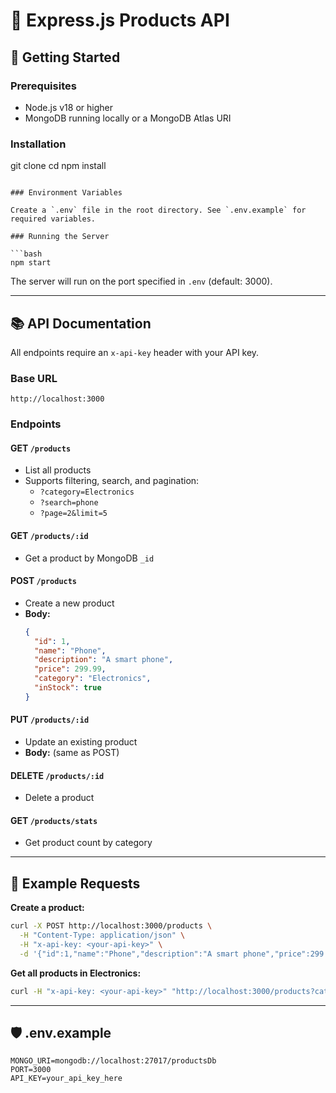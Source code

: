 # 🛒 Express.js Products API

## 🚀 Getting Started

### Prerequisites
- Node.js v18 or higher
- MongoDB running locally or a MongoDB Atlas URI

### Installation

git clone <your-repo-url>
cd <your-repo-folder>
npm install
```

### Environment Variables

Create a `.env` file in the root directory. See `.env.example` for required variables.

### Running the Server

```bash
npm start
```
The server will run on the port specified in `.env` (default: 3000).

---

## 📚 API Documentation

All endpoints require an `x-api-key` header with your API key.

### Base URL

```
http://localhost:3000
```

### Endpoints

#### GET `/products`
- List all products
- Supports filtering, search, and pagination:
  - `?category=Electronics`
  - `?search=phone`
  - `?page=2&limit=5`

#### GET `/products/:id`
- Get a product by MongoDB `_id`

#### POST `/products`
- Create a new product  
- **Body:**
  ```json
  {
    "id": 1,
    "name": "Phone",
    "description": "A smart phone",
    "price": 299.99,
    "category": "Electronics",
    "inStock": true
  }
  ```

#### PUT `/products/:id`
- Update an existing product  
- **Body:** (same as POST)

#### DELETE `/products/:id`
- Delete a product

#### GET `/products/stats`
- Get product count by category

---

## 📝 Example Requests

**Create a product:**
```bash
curl -X POST http://localhost:3000/products \
  -H "Content-Type: application/json" \
  -H "x-api-key: <your-api-key>" \
  -d '{"id":1,"name":"Phone","description":"A smart phone","price":299.99,"category":"Electronics","inStock":true}'
```

**Get all products in Electronics:**
```bash
curl -H "x-api-key: <your-api-key>" "http://localhost:3000/products?category=Electronics"
```

---

## 🛡️ .env.example

```
MONGO_URI=mongodb://localhost:27017/productsDb
PORT=3000
API_KEY=your_api_key_here
```
